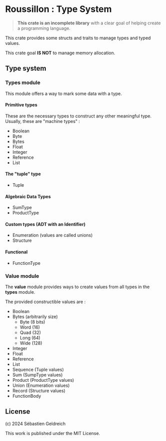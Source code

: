 # Roussillon : Type System

> **This crate is an incomplete library** with a clear goal of helping create a programming language.

This crate provides some structs and traits to manage types and typed values.

This crate goal **IS NOT** to manage memory allocation.

## Type system

### Types module

This module offers a way to mark some data with a type.

#### Primitive types

These are the necessary types to construct any other meaningful type.
Usually, these are "machine types" :

- Boolean
- Byte
- Bytes
- Float
- Integer
- Reference
- List

#### The "tuple" type

- Tuple

#### Algebraic Data Types

- SumType
- ProductType

#### Custom types (ADT with an Identifier)

- Enumeration (values are called unions)
- Structure

#### Functional

- FunctionType

### Value module

The **value** module provides ways to create values from all types in the **types** module.

The provided constructible values are :

- Boolean
- Bytes (arbitrarily size)
    - Byte (8 bits)
    - Word (16)
    - Quad (32)
    - Long (64)
    - Wide (128)
- Integer
- Float
- Reference
- List
- Sequence (Tuple values)
- Sum (SumpType values)
- Product (ProductType values)
- Union (Enumeration values)
- Record (Structure values)
- FunctionBody

## License

(c) 2024 Sébastien Geldreich

This work is published under the MIT License.
